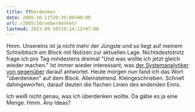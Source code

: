 ```yaml
---
title: ??berdenken
date: 2005-10-11T20:39:00+00:00
url: /2005/10/ueberdenken/
lastmod: 2023-09-10T19:14:12+07:00
---
```

Hmm. Unsereins ist ja nicht mehr der Jüngste und so liegt auf meinem Schreibtisch ein Block mit Notizen zur aktuellen Lage. Nichtsdestotrotz frage ich pro Tag mindestens dreimal "Und was wollte ich jetzt gleich wieder machen." Ist immer wieder interessant, was [der Systemanalytiker von gegenüber][1] darauf antwortet. Heute morgen nun fand ich das Wort "überdenken" auf dem Block. Alleinstehend. Kleingeschrieben. Schnell dahingeworfen, darauf deuten die flachen Linien des endenden Enns.

Ich weiß nicht genau, was ich überdenken wollte. Da gäbe es ja eine Menge. Hmm. Any Ideas?

 [1]: http://fabio.bacigalupo.net/
